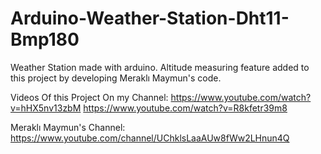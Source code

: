 # Arduino-Weather-Station-Dht11-Bmp180
Weather Station made with arduino. Altitude measuring feature added to this project by developing Meraklı Maymun's code. 

Videos Of this Project On my Channel:
https://www.youtube.com/watch?v=hHX5nv13zbM
https://www.youtube.com/watch?v=R8kfetr39m8

Meraklı Maymun's Channel:
https://www.youtube.com/channel/UChklsLaaAUw8fWw2LHnun4Q
